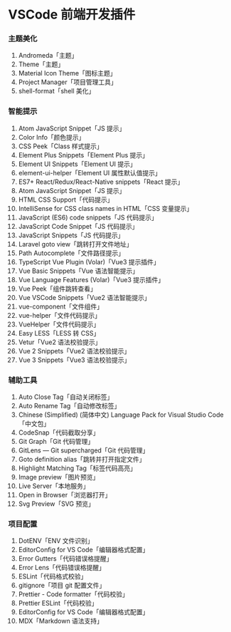 # VSCode 前端开发插件

### 主题美化

1. Andromeda「主题」
2. Theme「主题」
3. Material Icon Theme「图标主题」
4. Project Manager「项目管理工具」
5. shell-format「shell 美化」

### 智能提示

1. Atom JavaScript Snippet「JS 提示」
2. Color Info「颜色提示」
3. CSS Peek「Class 样式提示」
4. Element Plus Snippets「Element Plus 提示」
5. Element UI Snippets「Element UI 提示」
6. element-ui-helper「Element UI 属性默认值提示」
7. ES7+ React/Redux/React-Native snippets「React 提示」
8. Atom JavaScript Snippet「JS 提示」
9. HTML CSS Support「代码提示」
10. IntelliSense for CSS class names in HTML「CSS 变量提示」
11. JavaScript (ES6) code snippets「JS 代码提示」
12. JavaScript Code Snippet「JS 代码提示」
13. JavaScript Snippets「JS 代码提示」
14. Laravel goto view「跳转打开文件地址」
15. Path Autocomplete「文件路径提示」
16. TypeScript Vue Plugin (Volar)「Vue3 提示插件」
17. Vue Basic Snippets「Vue 语法智能提示」
18. Vue Language Features (Volar)「Vue3 提示插件」
19. Vue Peek「组件跳转查看」
20. Vue VSCode Snippets「Vue2 语法智能提示」
21. vue-component「文件组件」
22. vue-helper「文件代码提示」
23. VueHelper「文件代码提示」
24. Easy LESS「LESS 转 CSS」
25. Vetur「Vue2 语法校验提示」
26. Vue 2 Snippets「Vue2 语法校验提示」
27. Vue 3 Snippets「Vue3 语法校验提示」

### 辅助工具

1. Auto Close Tag「自动关闭标签」
2. Auto Rename Tag「自动修改标签」
3. Chinese (Simplified) (简体中文) Language Pack for Visual Studio Code「中文包」
4. CodeSnap「代码截取分享」
5. Git Graph「Git 代码管理」
6. GitLens — Git supercharged「Git 代码管理」
7. Goto definition alias「跳转并打开指定文件」
8. Highlight Matching Tag「标签代码高亮」
9. Image preview「图片预览」
10. Live Server「本地服务」
11. Open in Browser「浏览器打开」
12. Svg Preview「SVG 预览」

### 项目配置

1. DotENV「ENV 文件识别」
2. EditorConfig for VS Code「编辑器格式配置」
3. Error Gutters「代码错误格提醒」
4. Error Lens「代码错误格提醒」
5. ESLint「代码格式校验」
6. gitignore「项目 git 配置文件」
7. Prettier - Code formatter「代码校验」
8. Prettier ESLint「代码校验」
9. EditorConfig for VS Code「编辑器格式配置」
10. MDX「Markdown 语法支持」
